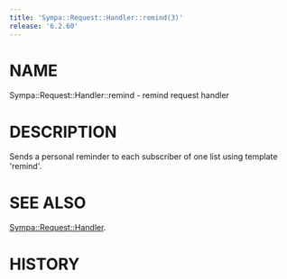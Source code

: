 ```yaml
---
title: 'Sympa::Request::Handler::remind(3)'
release: '6.2.60'
---
```


# NAME

Sympa::Request::Handler::remind - remind request handler

# DESCRIPTION

Sends a personal reminder to each subscriber of one list
using template 'remind'.

# SEE ALSO

[Sympa::Request::Handler](./Sympa-Request-Handler.3.md).

# HISTORY
